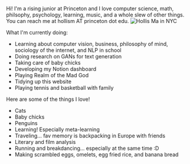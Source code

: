 Hi! I'm a rising junior at Princeton and I love computer science, math, philsophy, psychology, learning, music, and a whole slew of other things. You can reach me at hollism AT princeton dot edu. 
![Hollis Ma in NYC](./hollis_nyc.JPG " ")

What I'm currently doing:
- Learning about computer vision, business, philosophy of mind, sociology of the internet, and NLP in school
- Doing research on GANs for text generation 
- Taking care of baby chicks
- Developing my Notion dashboard
- Playing Realm of the Mad God
- Tidying up this website
- Playing tennis and basketball with family
<!-- - Learning about and applying NLP -->
<!-- - Building my morning and night routines -->
<!-- - Slogging through 1000+ Anki cards -->
<!-- - Writing blog posts and making pixel art -->
<!-- - Learning Korean! -->

Here are some of the things I love! 
- Cats
- Baby chicks
- Penguins
- Learning! Especially meta-learning
- Traveling... fav memory is backpacking in Europe with friends
- Literary and film analysis
- Running and breakdancing... especially at the same time :D
- Making scrambled eggs, omelets, egg fried rice, and banana bread
